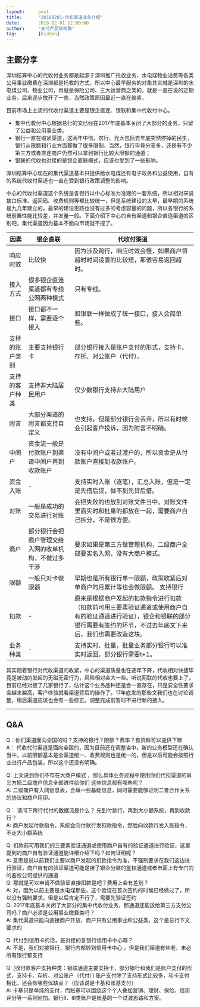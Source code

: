 ```yaml
---
layout:     post 
title:      "20180201-代扣渠道业务介绍"
date:       2018-02-01 12:00:00
author:     "支付产品架构群"
tag:		[hidden] 
---
```


## 主题分享

深圳结算中心的代收付业务都是起源于深圳推广托收业务，水电煤物业话费等各类公用事业缴费在深圳都是托收的方式，所以中心最早服务的对象其实就是深圳的水电煤公司、物业公司，再就是保险公司、三大运营商之类的，就是一直在说的定期业务，后来逐步放开了一些，当然政策原因最近一直在缩紧。

目前市场上主流的代收付渠道主要是银企直连、银联和集中代收付中心。
- 集中代收付中心根据总行的文已经在2017年底基本关闭了大部分的业务，只留了公益和公用事业类。  
- 银行一直在缩紧渠道，这两年中信、农行、光大包括去年底突然停掉的民生，银行从限额和行业方面都做了很多限制，当然，银行毕竟分支多，还是有不少第三方或者直连商户仍然可以拿到银行比较大限额的通道；  
- 银联的代收也对接的是银企直联模式，应该也受到了一些影响。

深圳结算中心现在的集代渠道基本只提供给水电煤还有电子政务和公益使用，自有的系统代收付渠道也一直在受到银行政策调整的影响。

中心的代收付渠道这个系统是各银行以中心标准为准建的一套系统，所以相对来说接口标准、返回码、收费规则等都比较统一，但是系统建设的太早，最早期的系统是九几年建立的，最早的建设思路也没有过多的考虑容量的问题，所以各银行的系统前置性能比较差，并发量一般。下面介绍下中心的自有渠道和银企直连渠道的区别吧，集代渠道因为基本不面向市场就不提了。

 因素 | 银企直联 | 代收付渠道 
------|----------|------------
响应时效|比较快| 因为涉及跨行，响应时效会慢，如果商户将超时时间设置的比较短，那很容易返回超时。
接入方式|很多银企直连渠道都有专线公网两种模式| 只有专线。 
 接口| 接口都不一样，需要逐个接入 | 和银联一样做成了统一接口，接入会简单些。  
 支持的账户类别| 主要支持银行卡 | 部分银行接入是账户支付的形式，支持卡、存折、对公账户（代付）。
 支持的客户种类| 支持非大陆居民用户 | 仅少数银行支持非大陆用户
附言| 大部分渠道的附言都支持自定义|也支持，但是部分银行会丢弃，所以有时候会引起客户投诉，因为附言不明确。 
 中间户| 资金流一般是付款账户到渠道中间户再到收款账户| 没有中间户或者过渡户的，所以资金是从付款账户直接到收款账户。 
资金入账|-|支持实时入账（逐笔），汇总入账，但是一定是先借后贷，做不到先贷后借。 
对账|一般是成功的交易进行对账| 会把失败的也放到对账文件当中。对账文件里面实时和批量的都放在一起，需要商户自己拆分，不是很方便。
商户| 部分银行会把商户管理交给入网的收单机构，不做过多干涉 | 要求如果是第三方做管理机构，二级商户全部要实名入网，没有大商户模式。   
限额|一般只对卡做限额|早期也是所有银行单一限额，政策收紧后对单商户的月累计等也会做限额。 支持银行|-|和银联类似，支持主流银行和部分城商行，但是银行支持数量在逐年下降。
扣款|-|原来是根据商户发起的扣款指令进行扣款（扣款前可用三要素验证通道或使用商户自有的验证通道进行验证），银企和银联的部分银行需要有签约的环节，不过去年底文下来后，我们也需要改造这块。 
业务种类|-|支持实时、批量，批量业务部分银行可以准实时返回，部分银行需要t+1。


其实随着银行对代收渠道的收紧，中心的渠道质量也在逐年下降，代收相对快捷毕竟是被动的发起的无磁无密行为，风险相对会大一些。听说网联的代收也要上了，目前已经对接了几家银行了，估计这个业务品种还是会一直存在，只是安全性要求会越来越高，客户体验就看渠道背后的操作了。17年底发的那些文我们也在讨论调整，稍后渠道应该也会有一些修正。调整完成前暂时不进行新的接入。

---

## Q&A

Q：你们渠道面向全国的吗？支持的银行？限额？费率？有资料可以提供下嘛  
A： 代收代付渠道是面向全国的，因为目前还在调整当中，新的业务模型还在确认当中，以前限额基本是全渠道统一、收费规则也是统一的，但是以后可能会按照行业进行产品包装，所以这个还没有明确。


Q: 上文说到你们不存在大商户模式 ，那么具体业务过程中使用你们代扣渠道的第三方把二级商户信息全部进件给你们 这些信息都有哪些呢？  
A: 二级商户有入网信息表，会填一些基础信息，同时需要能够证明二者合作关系的协议和商户用印。


Q： 请问下跨行代付的数据流是什么？ 先到付款行，再到大小额系统，再到收款行？  
A:  商户发起付款指令，系统会向付款行发扣款指令，然后向收款行发入账指令，不走大小额系统

Q: 扣款前可用我们的三要素验证通道或使用商户自有的验证通道进行验证，这里提到的商户自有验证通道能详细介绍下吗？如何证明呢？  
A: 意思是说以前我们主要以商户发起的扣款指令为准，不强制要求在我们这边进行验证，商户自有的验证渠道可能是接了银企分装的鉴权通道或者市面上有专门的的鉴权公司提供的通道  
Q: 那就是可以申请不做验证直接扣款是吧？费用上会有差别？  
A: 对，因为以前主要是水电煤那些，这个验证在首次签约的时候已经做过了，所以没有强制要求，但是以后肯定不行了，需要先验证签约  
Q: 2017年底基本关闭了大部分的集中代收付业务，那通道还能放给第三方支付公司吗？商户必须是公用事业缴费类吗？  
A: 集代渠道只能向直接商户开放，商户只有公用事业和公益类，这个是总行下文要求的  



Q: 代付到信用卡的话，是对接的各银行信用卡中心嘛？  
A: 不是，我们对接银行，银行内部转到信用卡中心 ，但是我们渠道有些老，未必所有银行都支持  

Q: [收付款客户支持种类：银联通道主要支持卡，部分银行和我们是账户支付的形式，支持卡、存折、对公账户（代付）] 账户支付除了支持形式比较多，和卡支付相比，还会有哪些优缺点？（应该说是卡基和账基支付）  
A: 卡基只是单纯的支付，而账基可以围绕这个个人叠加营销、理财、保险、信用评分等一系列附加。银行II、III类账户是账基的一个过渡思路和方案。

